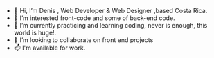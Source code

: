 - 👋 Hi, I’m Denis , Web Developer & Web Designer ,based Costa Rica.
- 👀 I’m interested front-code and some of back-end code.
- 🌱 I’m currently practicing and learning coding, never is enough, this world is huge!.
- 💞️ I’m looking to collaborate on front end projects
- 📫 I'm available for work.

<!---
Mod8124/Mod8124 is a ✨ special ✨ repository because its `README.md` (this file) appears on your GitHub profile.
You can click the Preview link to take a look at your changes.
--->
